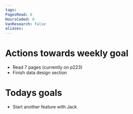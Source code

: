 ```yaml
---
tags: 
PagesRead: 0
HoursCoded: 0
VanResearch: false
aliases:
---
```

# Actions towards weekly goal
- Read 7 pages (currently on p223)
- Finish data design section
# Todays goals
- Start another feature with Jack